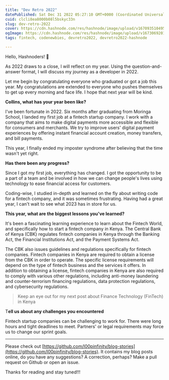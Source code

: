 ```yaml
---
title: "Dev Retro 2022"
datePublished: Sat Dec 31 2022 05:27:10 GMT+0000 (Coordinated Universal Time)
cuid: clcli8ea8000b08l5bskyc33n
slug: dev-retro-2022
cover: https://cdn.hashnode.com/res/hashnode/image/upload/v1670935104951/HuVuvogksy.jpeg
ogImage: https://cdn.hashnode.com/res/hashnode/image/upload/v1673069201276/0109a2e8-e334-4c06-af7d-d1e35341ec88.jpeg
tags: fintech, codenewbies, devretro2022, devretro2022-hashnode

---
```


Hello, Hashnoders! 👋

As 2022 draws to a close, I will reflect on my year. Using the question-and-answer format, I will discuss my journey as a developer in 2022.

Let me begin by congratulating everyone who graduated or got a job this year. My congratulations are extended to everyone who pushes themselves to get up every morning and face life. I hope that next year will be kind.

**Collins, what has your year been like?**

I've been fortunate in 2022. Six months after graduating from Moringa School, I landed my first job at a fintech startup company. I work with a company that aims to make digital payments more accessible and flexible for consumers and merchants. We try to improve users' digital payment experiences by offering instant financial account creation, money transfers, and bill payments.

This year, I finally ended my imposter syndrome after believing that the time wasn't yet right.

**Has there been any progress?**

Since I got my first job, everything has changed. I got the opportunity to be a part of a team and be involved in how we can change people's lives using technology to ease financial access for customers.

Coding-wise, I studied in-depth and learned on the fly about writing code for a fintech company, and it was sometimes frustrating. Having had a great year, I can't wait to see what 2023 has in store for us.

**This year, what are the biggest lessons you've learned?**

It's been a fascinating learning experience to learn about the Fintech World, and specifically how to start a fintech company in Kenya. The Central Bank of Kenya (CBK) regulates fintech companies in Kenya through the Banking Act, the Financial Institutions Act, and the Payment Systems Act.

The CBK also issues guidelines and regulations specifically for fintech companies. Fintech companies in Kenya are required to obtain a license from the CBK in order to operate. The specific license requirements will depend on the type of fintech business and the services it offers. In addition to obtaining a license, fintech companies in Kenya are also required to comply with various other regulations, including anti-money laundering and counter-terrorism financing regulations, data protection regulations, and cybersecurity regulations.

> Keep an eye out for my next post about Finance Technology (FinTech) in Kenya

T**ell us about any challenges you encountered**

Fintech startup companies can be challenging to work for. There were long hours and tight deadlines to meet. Partners' or legal requirements may force us to change our sprint goals.

---

Please check out [https://github.com/l00pinfinity/blog-stories](https://github.com/l00pinfinity/blog-stories). It contains my blog posts online, do you have any suggestions? A correction, perhaps? Make a pull request on Github or open an issue.

Thanks for reading and stay tuned!!!